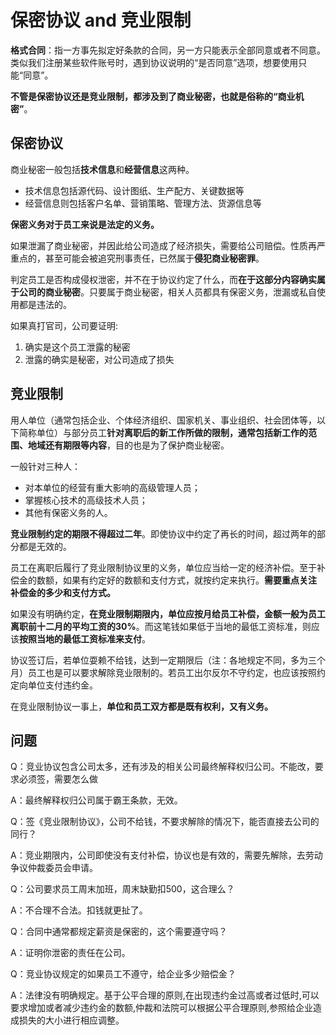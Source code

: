 # 保密协议 and 竞业限制



**格式合同**：指一方事先拟定好条款的合同，另一方只能表示全部同意或者不同意。类似我们注册某些软件账号时，遇到协议说明的“是否同意”选项，想要使用只能“同意”。



**不管是保密协议还是竞业限制，都涉及到了商业秘密，也就是俗称的“商业机密”**。



## 保密协议

商业秘密一般包括**技术信息**和**经营信息**这两种。

- 技术信息包括源代码、设计图纸、生产配方、关键数据等
- 经营信息则包括客户名单、营销策略、管理方法、货源信息等

**保密义务对于员工来说是法定的义务。**

如果泄漏了商业秘密，并因此给公司造成了经济损失，需要给公司赔偿。性质再严重点的，甚至可能会被追究刑事责任，已然属于**侵犯商业秘密罪**。



判定员工是否构成侵权泄密，并不在于协议约定了什么，而**在于这部分内容确实属于公司的商业秘密**。只要属于商业秘密，相关人员都具有保密义务，泄漏或私自使用都是违法的。



如果真打官司，公司要证明: 

1. 确实是这个员工泄露的秘密 
2. 泄露的确实是秘密，对公司造成了损失



## 竞业限制

用人单位（通常包括企业、个体经济组织、国家机关、事业组织、社会团体等，以下简称单位）与部分员工**针对离职后的新工作所做的限制，通常包括新工作的范围、地域还有期限等内容**，目的也是为了保护商业秘密。

一般针对三种人：

- 对本单位的经营有重大影响的高级管理人员；
- 掌握核心技术的高级技术人员；
- 其他有保密义务的人。

**竞业限制约定的期限不得超过二年**。即使协议中约定了再长的时间，超过两年的部分都是无效的。

员工在离职后履行了竞业限制协议里的义务，单位应当给一定的经济补偿。至于补偿金的数额，如果有约定好的数额和支付方式，就按约定来执行。**需要重点关注 补偿金的多少和支付方式。**

如果没有明确约定，**在竞业限制期限内，单位应按月给员工补偿，金额一般为员工离职前十二月的平均工资的30%**。而这笔钱如果低于当地的最低工资标准，则应该**按照当地的最低工资标准来支付**。

协议签订后，若单位耍赖不给钱，达到一定期限后（注：各地规定不同，多为三个月）员工也是可以要求解除竞业限制的。若员工出尔反尔不守约定，也应该按照约定向单位支付违约金。

在竞业限制协议一事上，**单位和员工双方都是既有权利，又有义务。**



## 问题

Q：竞业协议包含公司太多，还有涉及的相关公司最终解释权归公司。不能改，要求必须签，需要怎么做

A：最终解释权归公司属于霸王条款，无效。



Q：签《竞业限制协议》，公司不给钱，不要求解除的情况下，能否直接去公司的同行？

A：竞业期限内，公司即使没有支付补偿，协议也是有效的，需要先解除，去劳动争议仲裁委员会申请。



Q：公司要求员工周末加班，周末缺勤扣500，这合理么？

A：不合理不合法。扣钱就更扯了。



Q：合同中通常都规定薪资是保密的，这个需要遵守吗？

A：证明你泄密的责任在公司。



Q：竞业协议规定的如果员工不遵守，给企业多少赔偿金？

A：法律没有明确规定。基于公平合理的原则,在出现违约金过高或者过低时,可以要求增加或者减少违约金的数额,仲裁和法院可以根据公平合理原则,参照给企业造成损失的大小进行相应调整。



